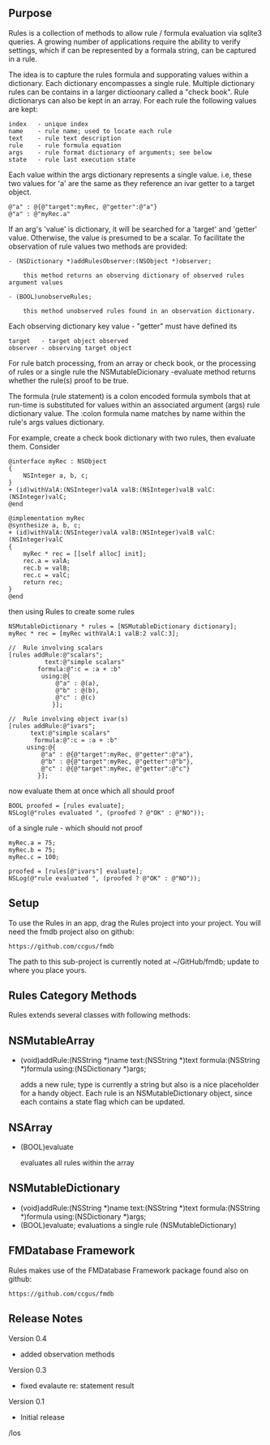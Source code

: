 Purpose
--------------

Rules is a collection of methods to allow rule / formula evaluation via sqlite3 queries.  A growing number of applications require the ability to verify settings, which if can be represented by a formala string, can be captured in a rule.

The idea is to capture the rules formula and supporating values within a dictionary. Each dictionary encompasses a single rule.  Multiple dictionary rules can be contains in a larger dictioonary called a "check book". Rule dictionarys can also be kept in an array. For each rule the following values are kept:

	index	- unique index
	name	- rule name; used to locate each rule
	text	- rule text description
	rule	- rule formula equation
	args	- rule format dictionary of arguments; see below
	state	- rule last execution state

Each value within the args dictionary represents a single value. i.e, these two values for 'a' are the same as they reference an ivar getter to a target object.

	@"a" : @{@"target":myRec, @"getter":@"a"}
	@"a" : @"myRec.a"

If an arg's 'value' is dictionary, it will be searched for a 'target' and 'getter' value. Otherwise, the value is presumed to be a scalar.  To facilitate the observation of rule values two methods are provided:

    - (NSDictionary *)addRulesObserver:(NSObject *)observer;
    
        this method returns an observing dictionary of observed rules argument values
        
    - (BOOL)unobserveRules;
    
        this method unobserved rules found in an observation dictionary.
        
Each observing dictionary key value - "getter" must have defined its
        
    target   - target object observed
    observer - observing target object

For rule batch processing, from an array or check book, or the processing of rules or a single rule the NSMutableDicionary -evaluate method returns whether the rule(s) proof to be true.

The formula (rule statement) is a colon encoded formula symbols that at run-time is substituted for values within an associated argument (args) rule dictionary value. The :colon formula name matches by name within the rule's args values dictionary.

For example, create a check book dictionary with two rules, then evaluate them. Consider

	@interface myRec : NSObject
	{
		NSInteger a, b, c;
	}
	+ (id)withValA:(NSInteger)valA valB:(NSInteger)valB valC:(NSInteger)valC;
	@end

	@implementation myRec
	@synthesize a, b, c;
	+ (id)withValA:(NSInteger)valA valB:(NSInteger)valB valC:(NSInteger)valC
	{
		myRec * rec = [[self alloc] init];
		rec.a = valA;
		rec.b = valB;
		rec.c = valC;
		return rec;
	}
	@end

then using Rules to create some rules

	NSMutableDictionary * rules = [NSMutableDictionary dictionary];
	myRec * rec = [myRec withValA:1 valB:2 valC:3];

	//	Rule involving scalars
	[rules addRule:@"scalars";
			  text:@"simple scalars"
		    formula:@":c = :a + :b"
			 using:@{
				 @"a" : @(a),
				 @"b" : @(b),
				 @"c" : @(c)
				}];

	//	Rule involving object ivar(s)
	[rules addRule:@"ivars";
		  text:@"simple scalars"
	       formula:@":c = :a + :b"
		 using:@{
			 @"a" : @{@"target":myRec, @"getter":@"a"},
			 @"b" : @{@"target":myRec, @"getter":@"b"},
			 @"c" : @{@"target":myRec, @"getter":@"c"}
			}];

now evaluate them at once which all should proof

	BOOL proofed = [rules evaluate];
	NSLog(@"rules evaluated ", (proofed ? @"OK" : @"NO"));

of a single rule - which should not proof

	myRec.a = 75;
	myRec.b = 75;
	myRec.c = 100;

	proofed = [rules[@"ivars"] evaluate];
	NSLog(@"rule evaluated ", (proofed ? @"OK" : @"NO"));


Setup
-------

To use the Rules in an app, drag the Rules project into your project. You will need the fmdb project also on github:

	https://github.com/ccgus/fmdb

The path to this sub-project is currently noted at ~/GitHub/fmdb; update to where you place yours.

Rules Category Methods
--------------------------

Rules extends several classes with following methods:

NSMutableArray
--------------------------
- (void)addRule:(NSString *)name text:(NSString *)text formula:(NSString *)formula using:(NSDictionary *)args;

	adds a new rule; type is currently a string but also is a nice placeholder for a handy object.  Each rule is an NSMutableDictionary object, since each contains a state flag which can be updated.

NSArray
--------------------------
- (BOOL)evaluate

	evaluates all rules within the array

NSMutableDictionary
--------------------------
- (void)addRule:(NSString *)name text:(NSString *)text formula:(NSString *)formula using:(NSDictionary *)args;
- (BOOL)evaluate;
	evaluations a single rule (NSMutableDictionary)


FMDatabase Framework
-------------------------

Rules makes use of the FMDatabase Framework package found also on github:

	https://github.com/ccgus/fmdb

    
Release Notes
----------------

Version 0.4
- added observation methods

Version 0.3
- fixed evalaute re: statement result

Version 0.1
- Initial release

/los
